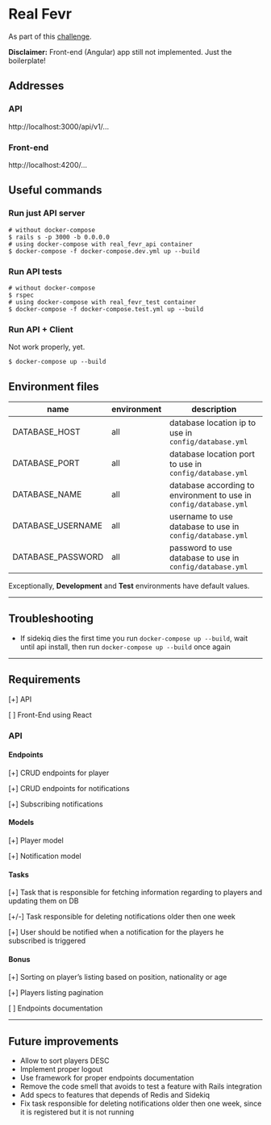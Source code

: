 # Real Fevr

As part of this [challenge](https://realfevr.github.io/challenge/).

**Disclaimer:** Front-end (Angular) app still not implemented. Just the boilerplate!

## Addresses

### API

http://localhost:3000/api/v1/...

### Front-end

http://localhost:4200/...

## Useful commands

### Run just API server

```shell
# without docker-compose
$ rails s -p 3000 -b 0.0.0.0
# using docker-compose with real_fevr_api container
$ docker-compose -f docker-compose.dev.yml up --build
```

### Run API tests

```shell
# without docker-compose
$ rspec
# using docker-compose with real_fevr_test container
$ docker-compose -f docker-compose.test.yml up --build
```

### Run API + Client

Not work properly, yet.

```shell
$ docker-compose up --build
```

## Environment files

| name              | environment | description                                                       |
| ----------------- | ----------- | ----------------------------------------------------------------- |
| DATABASE_HOST     | all         | database location ip to use in `config/database.yml`              |
| DATABASE_PORT     | all         | database location port to use in `config/database.yml`            |
| DATABASE_NAME     | all         | database according to environment to use in `config/database.yml` |
| DATABASE_USERNAME | all         | username to use database to use in `config/database.yml`          |
| DATABASE_PASSWORD | all         | password to use database to use in `config/database.yml`          |

Exceptionally, **Development** and **Test** environments have default values.

---

## Troubleshooting

- If sidekiq dies the first time you run `docker-compose up --build`, wait until api install, then run `docker-compose up --build` once again

---

## Requirements

[+] API

[ ] Front-End using React

### API

#### Endpoints

[+] CRUD endpoints for player

[+] CRUD endpoints for notifications

[+] Subscribing notifications

#### Models

[+] Player model

[+] Notification model

#### Tasks

[+] Task that is responsible for fetching information regarding to players and updating them on DB

[+/-] Task responsible for deleting notifications older then one week

[+] User should be notified when a notification for the players he subscribed is triggered

#### Bonus

[+] Sorting on player’s listing based on position, nationality or age

[+] Players listing pagination

[ ] Endpoints documentation

---

## Future improvements

- Allow to sort players DESC
- Implement proper logout
- Use framework for proper endpoints documentation
- Remove the code smell that avoids to test a feature with Rails integration
- Add specs to features that depends of Redis and Sidekiq
- Fix task responsible for deleting notifications older then one week, since it is registered but it is not running
